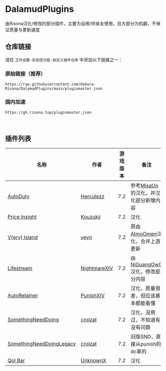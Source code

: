 # DalamudPlugins
由Risona汉化/修改的部分插件，主要为自用/供亲友使用，且大部分为机翻，不保证质量与更新速度

## 仓库链接
请在 `卫月设置-实验性功能-自定义插件仓库` 中添加以下链接之一：

### 原始链接（推荐）
```
https://raw.githubusercontent.com/Ookura-Risona/DalamudPlugins/main/pluginmaster.json
```
### 国内加速
```
https://gh.risona.top/pluginmaster.json
```

<br>

## 插件列表

| 名称      | 作者      | 游戏版本 | 备注 |
|----------|----------|----------|----------|
| [AutoDuty](https://github.com/Ookura-Risona/AutoDuty) | [Herculezz](https://github.com/Herculezz55) | 7.2 | 参考[MisaUo](https://github.com/MisaUo)的汉化，并汉化部分新增内容 |
| [Price Insight](https://github.com/Ookura-Risona/ffxiv-priceinsight) | [Kouzukii](https://github.com/Kouzukii) | 7.2 | 汉化 |
| [V(ery) Island](https://github.com/Ookura-Risona/ffxiv_visland-cn) | [veyn](https://github.com/awgil) | 7.2 | 原由[AtmoOmen](https://github.com/AtmoOmen)汉化，合并上游更新 |
| [Lifestream](https://github.com/Ookura-Risona/Lifestream) | [NightmareXIV](https://github.com/NightmareXIV) | 7.2 | 由[NiGuangOwO](https://github.com/NiGuangOwO)汉化，修改部分内容 |
| [AutoRetainer](https://github.com/Ookura-Risona/AutoRetainer) | [PunishXIV](https://github.com/PunishXIV) | 7.2 | 汉化，质量很差，但应该基本都能看懂 |
| [SomethingNeedDoing](https://github.com/Ookura-Risona/SomethingNeedDoing) | [croizat](https://github.com/Jaksuhn) | 7.2 | 汉化，没用过，不知道有没有问题 |
| [SomethingNeedDoingLegacy](https://github.com/Jaksuhn/SomethingNeedDoingLegacy) | [croizat](https://github.com/Jaksuhn) | 7.2 | 旧版SND，直接从punish的dc拿的 |
| [Qol Bar](https://github.com/Ookura-Risona/QoLBar) | [UnknownX](https://github.com/UnknownX7) | 7.2 | 汉化 |
